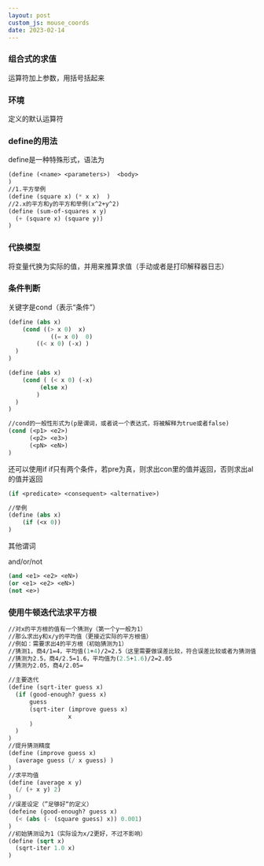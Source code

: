 ```yaml
---
layout: post
custom_js: mouse_coords
date: 2023-02-14
---
```

### 组合式的求值

运算符加上参数，用括号括起来



### 环境

定义的默认运算符



### define的用法

define是一种特殊形式，语法为

```scheme
(define (<name> <parameters>)  <body> 
)
//1.平方举例
(define (square x) (* x x)  )
//2.x的平方和y的平方和举例(x^2+y^2)
(define (sum-of-squares x y)
  (+ (square x) (square y))  
)
```



### 代换模型

将变量代换为实际的值，并用来推算求值（手动或者是打印解释器日志）



### 条件判断

关键字是cond（表示“条件”）

```scheme
(define (abs x)
	(cond ((> x 0)  x)
   			((= x 0)  0)
        ((< x 0) (-x) )
  )  
)

(define (abs x)
	(cond ( (< x 0) (-x)
         (else x) 
        )
  )  
)

//cond的一般性形式为(p是谓词，或者说一个表达式，将被解释为true或者false)
(cond (<p1> <e2>)
      (<p2> <e3>)
      (<pN> <eN>)
)
```

还可以使用if
if只有两个条件，若pre为真，则求出con里的值并返回，否则求出al的值并返回

```scheme
(if <predicate> <consequent> <alternative>)

//举例
(define (abs x)
	(if (<x 0))
)
```

其他谓词

and/or/not

```scheme
(and <e1> <e2> <eN>)
(or <e1> <e2> <eN>)
(not <e>)
```



### 使用牛顿迭代法求平方根

```scheme
//对x的平方根的值有一个猜测y（第一个y一般为1）
//那么求出y和x/y的平均值（更接近实际的平方根值）
//例如：需要求出4的平方根（初始猜测为1）
//猜测1，商4/1=4，平均值(1+4)/2=2.5（这里需要做误差比较，符合误差比较或者为猜测值就返回）
//猜测为2.5，商4/2.5=1.6，平均值为(2.5+1.6)/2=2.05
//猜测为2.05，商4/2.05=

//主要迭代
(define (sqrt-iter guess x)
  (if (good-enough? guess x)
      guess
      (sqrt-iter (improve guess x)
                 x
      )
  )
)
//提升猜测精度
(define (improve guess x)
  (average guess (/ x guess) )
)
//求平均值
(define (average x y)
  (/ (+ x y) 2)
)
//误差设定（”足够好“的定义）
(defeine (good-enough? guess x)
  (< (abs (- (square guess) x)) 0.001)
)
//初始猜测设为1（实际设为x/2更好，不过不影响）
(define (sqrt x)
  (sqrt-iter 1.0 x)
)
```

